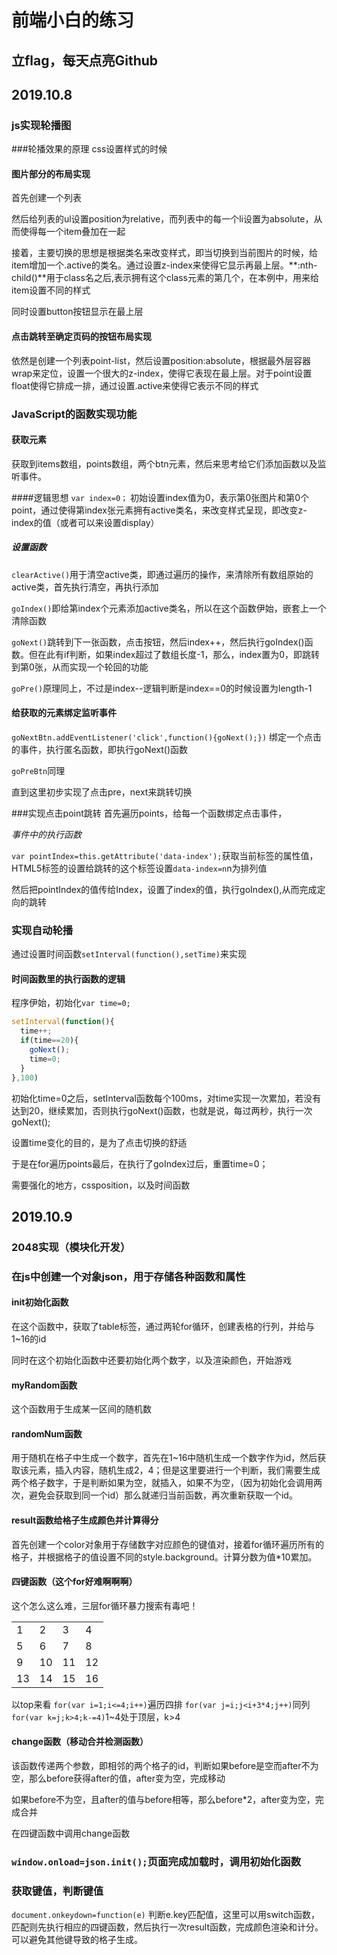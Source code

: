 # 前端小白的练习
## 立flag，每天点亮Github

## 2019.10.8
### js实现轮播图

###轮播效果的原理
css设置样式的时候

#### 图片部分的布局实现

首先创建一个列表

然后给列表的ul设置position为relative，而列表中的每一个li设置为absolute，从而使得每一个item叠加在一起

接着，主要切换的思想是根据类名来改变样式，即当切换到当前图片的时候，给item增加一个.active的类名。通过设置z-index来使得它显示再最上层。**:nth-child()**用于class名之后,表示拥有这个class元素的第几个，在本例中，用来给item设置不同的样式

同时设置button按钮显示在最上层

#### 点击跳转至确定页码的按钮布局实现
依然是创建一个列表point-list，然后设置position:absolute，根据最外层容器wrap来定位，设置一个很大的z-index，使得它表现在最上层。对于point设置float使得它排成一排，通过设置.active来使得它表示不同的样式

### JavaScript的函数实现功能
#### 获取元素
获取到items数组，points数组，两个btn元素，然后来思考给它们添加函数以及监听事件。

####逻辑思想
`var index=0；`
初始设置index值为0，表示第0张图片和第0个point，通过使得第index张元素拥有active类名，来改变样式呈现，即改变z-index的值（或者可以来设置display）

##### 设置函数

`clearActive()`用于清空active类，即通过遍历的操作，来清除所有数组原始的active类，首先执行清空，再执行添加

`goIndex()`即给第index个元素添加active类名，所以在这个函数伊始，嵌套上一个清除函数

`goNext()`跳转到下一张函数，点击按钮，然后index++，然后执行goIndex()函数。但在此有if判断，如果index超过了数组长度-1，那么，index置为0，即跳转到第0张，从而实现一个轮回的功能

`goPre()`原理同上，不过是index--逻辑判断是index==0的时候设置为length-1

#### 给获取的元素绑定监听事件
`goNextBtn.addEventListener('click',function(){goNext();})`
绑定一个点击的事件，执行匿名函数，即执行goNext()函数

`goPreBtn`同理

直到这里初步实现了点击pre，next来跳转切换

###实现点击point跳转
首先遍历points，给每一个函数绑定点击事件，

_事件中的执行函数_

`var pointIndex=this.getAttribute('data-index');`获取当前标签的属性值，HTML5标签的设置给跳转的这个标签设置`data-index=n`n为排列值

然后把pointIndex的值传给Index，设置了index的值，执行goIndex(),从而完成定向的跳转

### 实现自动轮播
通过设置时间函数`setInterval(function(),setTime)`来实现

#### 时间函数里的执行函数的逻辑
程序伊始，初始化`var time=0;`
```js
setInterval(function(){
  time++;
  if(time==20){
    goNext();
    time=0; 
  }
},100)
```
初始化time=0之后，setInterval函数每个100ms，对time实现一次累加，若没有达到20，继续累加，否则执行goNext()函数，也就是说，每过两秒，执行一次goNext();

设置time变化的目的，是为了点击切换的舒适

于是在for遍历points最后，在执行了goIndex过后，重置time=0；

需要强化的地方，cssposition，以及时间函数

## 2019.10.9
### 2048实现（模块化开发）
### 在js中创建一个对象json，用于存储各种函数和属性
#### init初始化函数
在这个函数中，获取了table标签，通过两轮for循环，创建表格的行列，并给与1~16的id

同时在这个初始化函数中还要初始化两个数字，以及渲染颜色，开始游戏

#### myRandom函数
这个函数用于生成某一区间的随机数

#### randomNum函数
用于随机在格子中生成一个数字，首先在1~16中随机生成一个数字作为id，然后获取该元素，插入内容，随机生成2，4；但是这里要进行一个判断，我们需要生成两个格子数字，于是判断如果为空，就插入，如果不为空，（因为初始化会调用两次，避免会获取到同一个id）那么就递归当前函数，再次重新获取一个id。

#### result函数给格子生成颜色并计算得分
首先创建一个color对象用于存储数字对应颜色的键值对，接着for循环遍历所有的格子，并根据格子的值设置不同的style.background。计算分数为值*10累加。

#### 四键函数（这个for好难啊啊啊）
这个怎么这么难，三层for循环暴力搜索有毒吧！
<table>
    <tr>
        <td>1</td>
        <td>2</td>
        <td>3</td>
        <td>4</td>
    </tr>
    <tr>
        <td>5</td>
        <td>6</td>
        <td>7</td>
        <td>8</td>
    </tr>
    <tr>
        <td>9</td>
        <td>10</td>
        <td>11</td>
        <td>12</td>
    </tr>
    <tr>
        <td>13</td>
        <td>14</td>
        <td>15</td>
        <td>16</td>
    </tr>
</table>

以top来看
`for(var i=1;i<=4;i++)`遍历四排
`for(var j=i;j<i+3*4;j++)`同列
`for(var k=j;k>4;k-=4)`1~4处于顶层，k>4

#### change函数（移动合并检测函数）
该函数传递两个参数，即相邻的两个格子的id，判断如果before是空而after不为空，那么before获得after的值，after变为空，完成移动

如果before不为空，且after的值与before相等，那么before*2，after变为空，完成合并

在四键函数中调用change函数

### `window.onload=json.init();`页面完成加载时，调用初始化函数

### 获取键值，判断键值
`document.onkeydown=function(e)`
判断e.key匹配值，这里可以用switch函数，匹配则先执行相应的四键函数，然后执行一次result函数，完成颜色渲染和计分。可以避免其他键导致的格子生成。